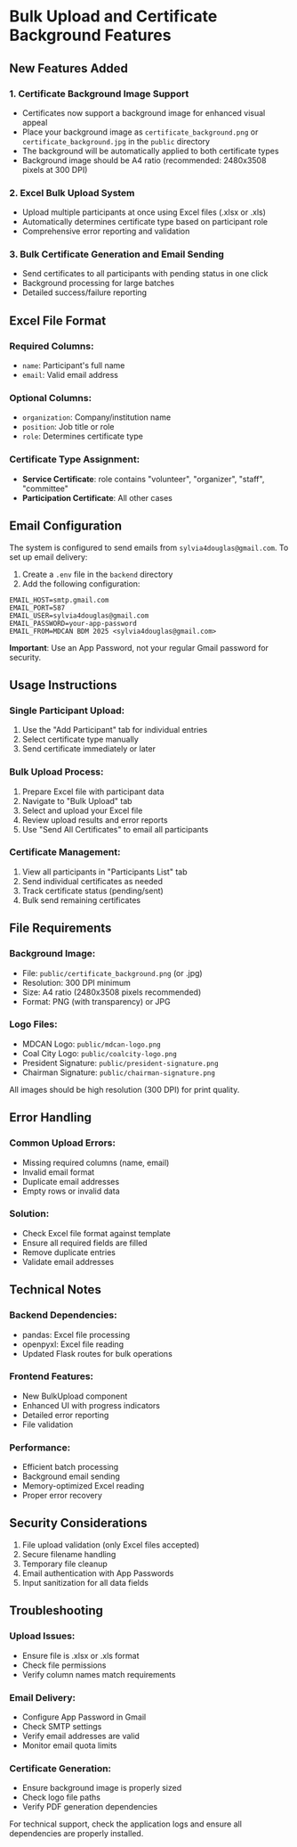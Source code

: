 # Bulk Upload and Certificate Background Features

## New Features Added

### 1. Certificate Background Image Support
- Certificates now support a background image for enhanced visual appeal
- Place your background image as `certificate_background.png` or `certificate_background.jpg` in the `public` directory
- The background will be automatically applied to both certificate types
- Background image should be A4 ratio (recommended: 2480x3508 pixels at 300 DPI)

### 2. Excel Bulk Upload System
- Upload multiple participants at once using Excel files (.xlsx or .xls)
- Automatically determines certificate type based on participant role
- Comprehensive error reporting and validation

### 3. Bulk Certificate Generation and Email Sending
- Send certificates to all participants with pending status in one click
- Background processing for large batches
- Detailed success/failure reporting

## Excel File Format

### Required Columns:
- `name`: Participant's full name
- `email`: Valid email address

### Optional Columns:
- `organization`: Company/institution name
- `position`: Job title or role
- `role`: Determines certificate type

### Certificate Type Assignment:
- **Service Certificate**: role contains "volunteer", "organizer", "staff", "committee"
- **Participation Certificate**: All other cases

## Email Configuration

The system is configured to send emails from `sylvia4douglas@gmail.com`. To set up email delivery:

1. Create a `.env` file in the `backend` directory
2. Add the following configuration:

```env
EMAIL_HOST=smtp.gmail.com
EMAIL_PORT=587
EMAIL_USER=sylvia4douglas@gmail.com
EMAIL_PASSWORD=your-app-password
EMAIL_FROM=MDCAN BDM 2025 <sylvia4douglas@gmail.com>
```

**Important**: Use an App Password, not your regular Gmail password for security.

## Usage Instructions

### Single Participant Upload:
1. Use the "Add Participant" tab for individual entries
2. Select certificate type manually
3. Send certificate immediately or later

### Bulk Upload Process:
1. Prepare Excel file with participant data
2. Navigate to "Bulk Upload" tab
3. Select and upload your Excel file
4. Review upload results and error reports
5. Use "Send All Certificates" to email all participants

### Certificate Management:
1. View all participants in "Participants List" tab
2. Send individual certificates as needed
3. Track certificate status (pending/sent)
4. Bulk send remaining certificates

## File Requirements

### Background Image:
- File: `public/certificate_background.png` (or .jpg)
- Resolution: 300 DPI minimum
- Size: A4 ratio (2480x3508 pixels recommended)
- Format: PNG (with transparency) or JPG

### Logo Files:
- MDCAN Logo: `public/mdcan-logo.png`
- Coal City Logo: `public/coalcity-logo.png`
- President Signature: `public/president-signature.png`
- Chairman Signature: `public/chairman-signature.png`

All images should be high resolution (300 DPI) for print quality.

## Error Handling

### Common Upload Errors:
- Missing required columns (name, email)
- Invalid email format
- Duplicate email addresses
- Empty rows or invalid data

### Solution:
- Check Excel file format against template
- Ensure all required fields are filled
- Remove duplicate entries
- Validate email addresses

## Technical Notes

### Backend Dependencies:
- pandas: Excel file processing
- openpyxl: Excel file reading
- Updated Flask routes for bulk operations

### Frontend Features:
- New BulkUpload component
- Enhanced UI with progress indicators
- Detailed error reporting
- File validation

### Performance:
- Efficient batch processing
- Background email sending
- Memory-optimized Excel reading
- Proper error recovery

## Security Considerations

1. File upload validation (only Excel files accepted)
2. Secure filename handling
3. Temporary file cleanup
4. Email authentication with App Passwords
5. Input sanitization for all data fields

## Troubleshooting

### Upload Issues:
- Ensure file is .xlsx or .xls format
- Check file permissions
- Verify column names match requirements

### Email Delivery:
- Configure App Password in Gmail
- Check SMTP settings
- Verify email addresses are valid
- Monitor email quota limits

### Certificate Generation:
- Ensure background image is properly sized
- Check logo file paths
- Verify PDF generation dependencies

For technical support, check the application logs and ensure all dependencies are properly installed.
